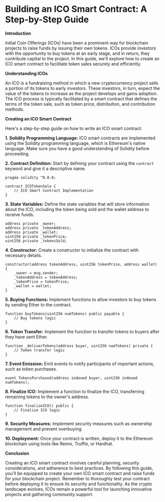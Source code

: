 # Building an ICO Smart Contract: A Step-by-Step Guide

**Introduction**

Initial Coin Offerings (ICOs) have been a prominent way for blockchain projects to raise funds by issuing their own tokens. ICOs provide investors with the opportunity to buy tokens at an early stage, and in return, they contribute capital to the project. In this guide, we'll explore how to create an ICO smart contract to facilitate token sales securely and efficiently.

**Understanding ICOs**

An ICO is a fundraising method in which a new cryptocurrency project sells a portion of its tokens to early investors. These investors, in turn, expect the value of the tokens to increase as the project develops and gains adoption. The ICO process is typically facilitated by a smart contract that defines the terms of the token sale, such as token price, distribution, and contribution methods.

**Creating an ICO Smart Contract**

Here's a step-by-step guide on how to write an ICO smart contract:

**1. Solidity Programming Language:**
ICO smart contracts are implemented using the Solidity programming language, which is Ethereum's native language. Make sure you have a good understanding of Solidity before proceeding.

**2. Contract Definition:**
Start by defining your contract using the `contract` keyword and give it a descriptive name.

```solidity
pragma solidity ^0.8.0;

contract ICOTokenSale {
    // ICO Smart Contract Implementation
}

```

**3. State Variables:**
Define the state variables that will store information about the ICO, including the token being sold and the wallet address to receive funds.

```solidity
address private _owner;
address private _tokenAddress;
address private _wallet;
uint256 private _tokenPrice;
uint256 private _tokensSold;

```

**4. Constructor:**
Create a constructor to initialize the contract with necessary details.

```solidity
constructor(address tokenAddress, uint256 tokenPrice, address wallet) {
    _owner = msg.sender;
    _tokenAddress = tokenAddress;
    _tokenPrice = tokenPrice;
    _wallet = wallet;
}

```

**5. Buying Functions:**
Implement functions to allow investors to buy tokens by sending Ether to the contract.

```solidity
function buyTokens(uint256 numTokens) public payable {
    // Buy tokens logic
}

```

**6. Token Transfer:**
Implement the function to transfer tokens to buyers after they have sent Ether.

```solidity
function _deliverTokens(address buyer, uint256 numTokens) private {
    // Token transfer logic
}

```

**7. Event Emission:**
Emit events to notify participants of important actions, such as token purchases.

```solidity
event TokensPurchased(address indexed buyer, uint256 indexed numTokens);

```

**8. Finalize ICO:**
Implement a function to finalize the ICO, transferring remaining tokens to the owner's address.

```solidity
function finalizeICO() public {
    // Finalize ICO logic
}

```

**9. Security Measures:**
Implement security measures such as ownership management and prevent overbuying.

**10. Deployment:**
Once your contract is written, deploy it to the Ethereum blockchain using tools like Remix, Truffle, or Hardhat.

**Conclusion**

Creating an ICO smart contract involves careful planning, security considerations, and adherence to best practices. By following this guide, you'll be equipped to create your own ICO smart contract and raise funds for your blockchain project. Remember to thoroughly test your contract before deploying it to ensure its security and functionality. As the crypto landscape evolves, ICOs remain a powerful tool for launching innovative projects and gathering community support.